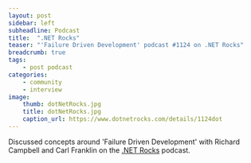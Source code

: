 ```yaml
---
layout: post
sidebar: left
subheadline: Podcast
title:  ".NET Rocks"
teaser: "'Failure Driven Development' podcast #1124 on .NET Rocks"
breadcrumb: true
tags:
    - post podcast
categories:
    - community
    - interview
image:
    thumb: dotNetRocks.jpg
    title: dotNetRocks.jpg
    caption_url: https://www.dotnetrocks.com/details/1124dot
---
```

Discussed concepts around 'Failure Driven Development' with Richard Campbell and Carl Franklin on the <a href='https://www.dotnetrocks.com/details/1124' target='new'>.NET Rocks</a> podcast.

